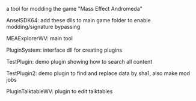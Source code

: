 ﻿a tool for modding the game "Mass Effect Andromeda"


AnselSDK64: add these dlls to main game folder to enable modding/signature bypassing

MEAExplorerWV: main tool

PluginSystem: interface dll for creating plugins

TestPlugin: demo plugin showing how to search all content

TestPlugin2: demo plugin to find and replace data by sha1, also make mod jobs

PluginTalktableWV: plugin to edit talktables